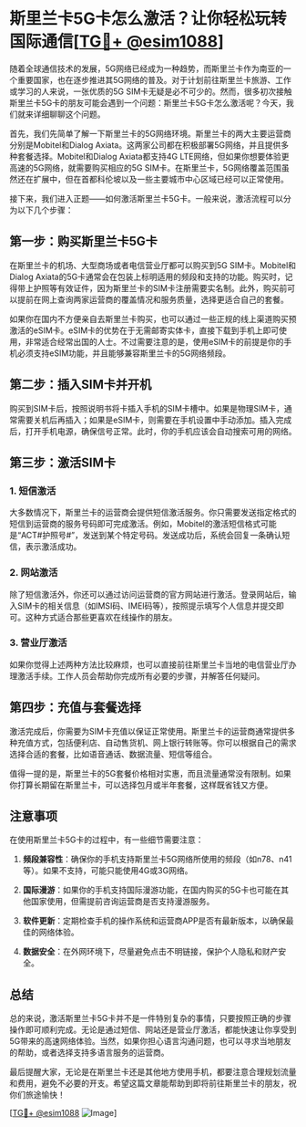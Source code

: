 # 斯里兰卡5G卡怎么激活？让你轻松玩转国际通信[[TG💪+ @esim1088](https://t.me/s/esim1088)]

随着全球通信技术的发展，5G网络已经成为一种趋势，而斯里兰卡作为南亚的一个重要国家，也在逐步推进其5G网络的普及。对于计划前往斯里兰卡旅游、工作或学习的人来说，一张优质的5G SIM卡无疑是必不可少的。然而，很多初次接触斯里兰卡5G卡的朋友可能会遇到一个问题：斯里兰卡5G卡怎么激活呢？今天，我们就来详细聊聊这个问题。

首先，我们先简单了解一下斯里兰卡的5G网络环境。斯里兰卡的两大主要运营商分别是Mobitel和Dialog Axiata。这两家公司都在积极部署5G网络，并且提供多种套餐选择。Mobitel和Dialog Axiata都支持4G LTE网络，但如果你想要体验更高速的5G网络，就需要购买相应的5G SIM卡。在斯里兰卡，5G网络覆盖范围虽然还在扩展中，但在首都科伦坡以及一些主要城市中心区域已经可以正常使用。

接下来，我们进入正题——如何激活斯里兰卡5G卡。一般来说，激活流程可以分为以下几个步骤：

## 第一步：购买斯里兰卡5G卡

在斯里兰卡的机场、大型商场或者电信营业厅都可以购买到5G SIM卡。Mobitel和Dialog Axiata的5G卡通常会在包装上标明适用的频段和支持的功能。购买时，记得带上护照等有效证件，因为斯里兰卡的SIM卡注册需要实名制。此外，购买前可以提前在网上查询两家运营商的覆盖情况和服务质量，选择更适合自己的套餐。

如果你在国内不方便亲自去斯里兰卡购买，也可以通过一些正规的线上渠道购买预激活的eSIM卡。eSIM卡的优势在于无需邮寄实体卡，直接下载到手机上即可使用，非常适合经常出国的人士。不过需要注意的是，使用eSIM卡的前提是你的手机必须支持eSIM功能，并且能够兼容斯里兰卡的5G网络频段。

## 第二步：插入SIM卡并开机

购买到SIM卡后，按照说明书将卡插入手机的SIM卡槽中。如果是物理SIM卡，通常需要关机后再插入；如果是eSIM卡，则需要在手机设置中手动添加。插入完成后，打开手机电源，确保信号正常。此时，你的手机应该会自动搜索可用的网络。

## 第三步：激活SIM卡

### 1. 短信激活

大多数情况下，斯里兰卡的运营商会提供短信激活服务。你只需要发送指定格式的短信到运营商的服务号码即可完成激活。例如，Mobitel的激活短信格式可能是“ACT#护照号#”，发送到某个特定号码。发送成功后，系统会回复一条确认短信，表示激活成功。

### 2. 网站激活

除了短信激活外，你还可以通过访问运营商的官方网站进行激活。登录网站后，输入SIM卡的相关信息（如IMSI码、IMEI码等），按照提示填写个人信息并提交即可。这种方式适合那些更喜欢在线操作的朋友。

### 3. 营业厅激活

如果你觉得上述两种方法比较麻烦，也可以直接前往斯里兰卡当地的电信营业厅办理激活手续。工作人员会帮助你完成所有必要的步骤，并解答任何疑问。

## 第四步：充值与套餐选择

激活完成后，你需要为SIM卡充值以保证正常使用。斯里兰卡的运营商通常提供多种充值方式，包括便利店、自动售货机、网上银行转账等。你可以根据自己的需求选择合适的套餐，比如语音通话、数据流量、短信等组合。

值得一提的是，斯里兰卡的5G套餐价格相对实惠，而且流量通常没有限制。如果你打算长期留在斯里兰卡，可以选择包月或半年套餐，这样既省钱又方便。

## 注意事项

在使用斯里兰卡5G卡的过程中，有一些细节需要注意：

1. **频段兼容性**：确保你的手机支持斯里兰卡5G网络所使用的频段（如n78、n41等）。如果不支持，可能只能使用4G或3G网络。
   
2. **国际漫游**：如果你的手机支持国际漫游功能，在国内购买的5G卡也可能在其他国家使用，但需提前咨询运营商是否支持漫游服务。

3. **软件更新**：定期检查手机的操作系统和运营商APP是否有最新版本，以确保最佳的网络体验。

4. **数据安全**：在外网环境下，尽量避免点击不明链接，保护个人隐私和财产安全。

## 总结

总的来说，激活斯里兰卡5G卡并不是一件特别复杂的事情，只要按照正确的步骤操作即可顺利完成。无论是通过短信、网站还是营业厅激活，都能快速让你享受到5G带来的高速网络体验。当然，如果你担心语言沟通问题，也可以寻求当地朋友的帮助，或者选择支持多语言服务的运营商。

最后提醒大家，无论是在斯里兰卡还是其他地方使用手机，都要注意合理规划流量和费用，避免不必要的开支。希望这篇文章能帮助到即将前往斯里兰卡的朋友，祝你们旅途愉快！

[[TG💪+ @esim1088](https://t.me/s/esim1088) ![Image](https://i.postimg.cc/4NQfJmqS/Snipaste-2025-05-13-00-14-12.png)]